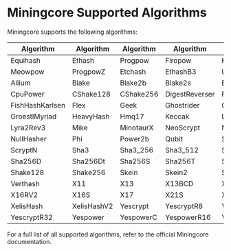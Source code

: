 # Miningcore Supported Algorithms

Miningcore supports the following algorithms:

| Algorithm         | Algorithm         | Algorithm          | Algorithm        | Algorithm        |
|-------------------|-------------------|--------------------|------------------|------------------|
| Equihash          | Ethash            | Progpow            | Firopow          | Kawpow           |
| Meowpow           | ProgpowZ          | Etchash            | EthashB3         | Ubqhash          |
| Allium            | Blake             | Blake2b            | Blake2s          | Blake3           |
| CpuPower          | CShake128         | CShake256          | DigestReverser   | FishHash         |
| FishHashKarlsen   | Flex              | Geek               | Ghostrider       | Groestl          |
| GroestlMyriad     | HeavyHash         | Hmq17              | Keccak           | Lyra2Rev2        |
| Lyra2Rev3         | Mike              | MinotaurX          | NeoScrypt        | NexaPow          |
| NullHasher        | Phi               | Power2b            | Qubit            | Scrypt           |
| ScryptN           | Sha3              | Sha3_256           | Sha3_512         | Sha256Csm        |
| Sha256D           | Sha256Dt          | Sha256S            | Sha256T          | Sha512256D       |
| Shake128          | Shake256          | Skein              | Skein2           | Skydoge          |
| Verthash          | X11               | X13                | X13BCD           | X16R             |
| X16RV2            | X16S              | X17                | X21S             | X22i             |
| XelisHash         | XelisHashV2       | Yescrypt           | YescryptR8       | YescryptR16      |
| YescryptR32       | Yespower          | YespowerC          | YespowerR16      | YespowerTIDE     |

For a full list of all supported algorithms, refer to the official Miningcore documentation.
